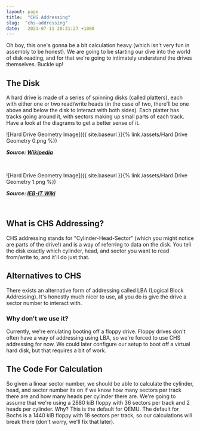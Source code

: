 ```yaml
---
layout: page
title:  "CHS Addressing"
slug:  "chs-addressing"
date:   2021-07-11 20:31:27 +1000
---
```


Oh boy, this one's gonna be a bit calculation heavy (which isn't very fun in assembly to be honest). We are going to be starting our dive into the world of disk reading, and for that we're going to intimately understand the drives themselves. Buckle up!

## The Disk
A hard drive is made of a series of spinning disks (called platters), each with either one or two read/write heads (in the case of two, there'll be one above and below the disk to interact with both sides). Each platter has tracks going around it, with sectors making up small parts of each track. Have a look at the diagrams to get a better sense of it.

![Hard Drive Geometry Image]({{ site.baseurl }}{% link /assets/Hard Drive Geometry 0.png %})

***Source: [Wikipedia](https://commons.wikimedia.org/wiki/File:Hard_drive_geometry_-_English_-_2019-05-30.svg)***

<br>

![Hard Drive Geometry Image]({{ site.baseurl }}{% link /assets/Hard Drive Geometry 1.png %})

***Source: [IEB-IT Wiki](https://sites.google.com/site/iebitwiki/hardware/secondary-storage/hard-disk-drive)***

<br>

## What is CHS Addressing?
CHS addressing stands for "Cylinder-Head-Sector" (which you might notice are parts of the drive!) and is a way of referring to data on the disk. You tell the disk exactly which cylinder, head, and sector you want to read from/write to, and it'll do just that.

## Alternatives to CHS
There exists an alternative form of addressing called LBA (Logical Block Addressing). It's honestly much nicer to use, all you do is give the drive a sector number to interact with. 

### Why don't we use it?
Currently, we're emulating booting off a floppy drive. Floppy drives don't often have a way of addressing using LBA, so we're forced to use CHS addressing for now. We could later configure our setup to boot off a virtual hard disk, but that requires a bit of work.

## The Code For Calculation
So given a linear sector number, we should be able to calculate the cylinder, head, and sector number its on if we know how many sectors per track there are and how many heads per cylinder there are. We're going to assume that we're using a 2880 kiB floppy with 36 sectors per track and 2 heads per cylinder. Why? This is the default for QEMU. The default for Bochs is a 1440 kiB floppy with 18 sectors per track, so our calculations will break there (don't worry, we'll fix that later).

